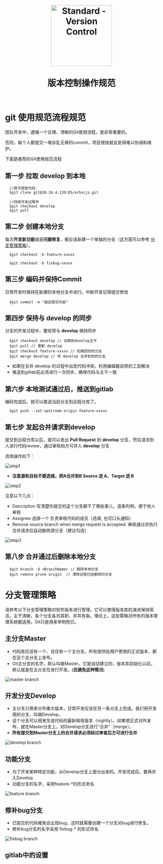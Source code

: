 <h1 align="center">
  <img src="../public/git2.jpg" alt="Standard - Version Control" width="200">
  <br>
  <br>
  版本控制操作规范
  <br>
  <br>
</h1>

# git 使用规范流程规范

团队开发中，遵循一个合理、清晰的Git使用流程，是非常重要的。

否则，每个人都提交一堆杂乱无章的commit，项目很快就会变得难以协调和维护。

下面是推荐的Git使用规范流程

## 第一步 拉取 develop 到本地

```ssh
  //首次获取代码
  $git clone git@10.24.4.139:D5/orbscjs.git

  //持续开发过程中
  $git checkout develop
  $git pull
```

## 第二步 创建本地分支

每次**开发新功能**或是**问题修复**，都应该新建一个单独的分支（这方面可以参考 [分支管理策略](#Branch-Manager)）。

```ssh
  $git checkout -b feature-xxxxx

  $git checkout -b fixbug-xxxxx
```

## 第三步 编码并保持Commit

日常开发时保持在新建的本地分支中进行。中断开发记得提交修改

```ssh
  $git commit -m "描述提交内容"
```

## 第四步 保持与 develop 的同步

分支的开发过程中，要经常与 **develop** 保持同步

```ssh
  $git checkout develop // 切换到develop主干
  $git pull // 更新 develop
  $git checkout feature-xxxxx // 切换回你的分支
  $git merge develop // 将 develop 合并到你的分支
```

* 如果在合并 develop 的过程中出现代码冲突，利用编辑器自带的工具解决
* 推送到gitlab前必须进行一次同步，确保代码与主干一致

## 第六步 本地测试通过后，推送到gitlab

编码完成后，就可以推送当前分支到远程仓库了。

```ssh
  $git push --set-upstream origin feature-xxxxx
```

## 第七步 发起合并请求到develop

提交到远程仓库以后，就可以发出 **Pull Request** 到 **develop** 分支，然后请求别人进行代码review，通过审核和方可并入 **develop** 分支

具体操作如下：

![step1](../public/gitlab_operate_01.JPG)

* **注意源和目标不要选错，把A合并到B Source 选 A、Target 选 B**

![step2](../public/gitlab_operate_02.JPG)

注意以下几点：

* Description 写清楚你提交的这个分支都干了哪些事儿，逐条列明，便于他人审核
* Assignee 选择一个 负责审核代码的成员（选填, 也可口头通知）
* Remove source branch when merge request is accepted. 审核通过并执行合并请求后自动删除源分支（建议勾选）

![step3](../public/gitlab_operate_03.JPG)

## 第八步 合并通过后删除本地分支

```ssh
  $git branch -d <BranchName> // 删除本地分支
  $git remote prune origin  // 清除远程已经删除的分支
```

# 分支管理策略 <span id="Branck-Manager"></span>

请参考以下分支管理策略对软件版本进行管理。它可以使得版本库的演进保持简洁，主干清晰，各个分支各司其职、井井有条。理论上，这些策略对所有的版本管理系统都适用，Git只是用来举例而已。

## 主分支Master

* 代码库应该有一个、且仅有一个主分支。所有提供给用户使用的正式版本，都在这个主分支上发布。
* Git主分支的名字，默认叫做Master。它是自动建立的，版本库初始化以后，默认就是在主分支在进行开发。(**应避免这种情况**)

![master branch](../public/git_master_01.png)

## 开发分支Develop

* 主分支只用来分布重大版本，日常开发应该在另一条分支上完成。我们把开发用的分支，叫做Develop。
* 这个分支可以用来生成代码的最新隔夜版本（nightly）。如果想正式对外发布，就在Master分支上，对Develop分支进行"合并"（merge）。
* **所有提交到Master分支上的合并请求必须经过审查后方可进行合并**

![develop branch](../public/git_develop_01.png)

## 功能分支

* 为了开发某种特定功能，从Develop分支上面分出来的。开发完成后，要再并入Develop
* 功能分支的名字，采用feature-*的形式命名

![feature branch](../public/git_feature_01.png)

## 修补bug分支

* 已提交的代码难免会出现bug，这时就需要创建一个分支对bug进行修复。
* 修补bug分支的名字采用 fixbug-* 的形式命名

![fixbug branch](../public/git_fixbug_01.png)

## gitlab中的设置
